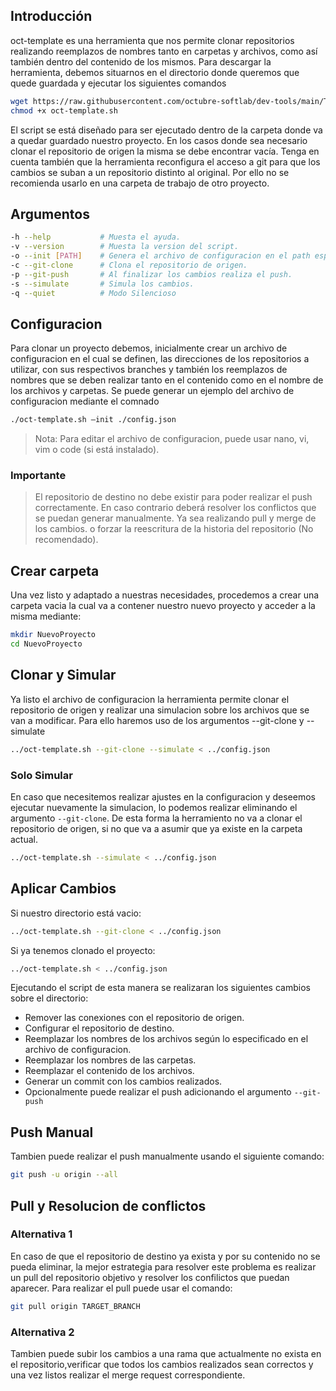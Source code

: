## Introducción
oct-template es una herramienta que nos permite clonar repositorios realizando reemplazos de nombres tanto en carpetas y archivos, como así también dentro del contenido de los mismos.
Para descargar la herramienta, debemos situarnos en el directorio donde queremos que quede guardada y ejecutar los siguientes comandos
```bash
wget https://raw.githubusercontent.com/octubre-softlab/dev-tools/main/Template/oct-template.sh
chmod +x oct-template.sh
```
El script se está diseñado para ser ejecutado dentro de la carpeta donde va a quedar guardado nuestro proyecto. En los casos donde sea necesario clonar el repositorio de origen la misma se debe encontrar vacía. Tenga en cuenta también que la herramienta reconfigura el acceso a git para que los cambios se suban a un repositorio distinto al original. Por ello no se recomienda usarlo en una carpeta de trabajo de otro proyecto.

## Argumentos
```bash
-h --help           # Muesta el ayuda.
-v --version        # Muesta la version del script.
-o --init [PATH]    # Genera el archivo de configuracion en el path especificado.
-c --git-clone      # Clona el repositorio de origen.
-p --git-push       # Al finalizar los cambios realiza el push.
-s --simulate       # Simula los cambios.
-q --quiet          # Modo Silencioso
```

## Configuracion
Para clonar un proyecto debemos, inicialmente crear un archivo de configuracion en el cual se definen, las direcciones de los repositorios a utilizar, con sus respectivos branches y también los reemplazos de nombres que se deben realizar tanto en el contenido como en el nombre de los archivos y carpetas. Se puede generar un ejemplo del archivo de configuracion mediante el comnado
```bash
./oct-template.sh –init ./config.json
```
>Nota: Para editar el archivo de configuracion, puede usar nano, vi, vim o code (si está instalado).
### Importante
> El repositorio de destino no debe existir para poder realizar el push correctamente.
> En caso contrario deberá resolver los conflictos que se puedan generar manualmente. Ya sea realizando pull y merge de los cambios. o forzar la reescritura de la historia del repositorio (No recomendado).

## Crear carpeta
Una vez listo y adaptado a nuestras necesidades, procedemos a crear una carpeta vacia la cual va a contener nuestro nuevo proyecto y acceder a la misma mediante:
```bash
mkdir NuevoProyecto
cd NuevoProyecto
```

## Clonar y Simular
Ya listo el archivo de configuracion la herramienta permite clonar el repositorio de origen y realizar una simulacion sobre los archivos que se van a modificar. Para ello haremos uso de los argumentos --git-clone y --simulate
```bash
../oct-template.sh --git-clone --simulate < ../config.json
```
### Solo Simular
En caso que necesitemos realizar ajustes en la configuracion y deseemos ejecutar nuevamente la simulacion, lo podemos realizar eliminando el argumento `--git-clone`. De esta forma la herramiento no va a clonar el repositorio de origen, si no que va a asumir que ya existe en la carpeta actual.
```bash
../oct-template.sh --simulate < ../config.json
```

## Aplicar Cambios
Si nuestro directorio está vacio:
```bash
../oct-template.sh --git-clone < ../config.json
```
Si ya tenemos clonado el proyecto:
```bash
../oct-template.sh < ../config.json
```
Ejecutando el script de esta manera se realizaran los siguientes cambios sobre el directorio:
* Remover las conexiones con el repositorio de origen.
* Configurar el repositorio de destino.
* Reemplazar los nombres de los archivos según lo especificado en el archivo de configuracion.
* Reemplazar los nombres de las carpetas.
* Reemplazar el contenido de los archivos.
* Generar un commit con los cambios realizados.
* Opcionalmente puede realizar el push adicionando el argumento `--git-push`

## Push Manual
Tambien puede realizar el push manualmente usando el siguiente comando:
```bash
git push -u origin --all
```

## Pull y Resolucion de conflictos
### Alternativa 1
En caso de que el repositorio de destino ya exista y por su contenido no se pueda eliminar, la mejor estrategia para resolver este problema es realizar un pull del repositorio objetivo y resolver los confilictos que puedan aparecer. Para realizar el pull puede usar el comando:
```bash
git pull origin TARGET_BRANCH
```

### Alternativa 2
Tambien puede subir los cambios a una rama que actualmente no exista en el repositorio,verificar que todos los cambios realizados sean correctos y una vez listos realizar el merge request correspondiente.
